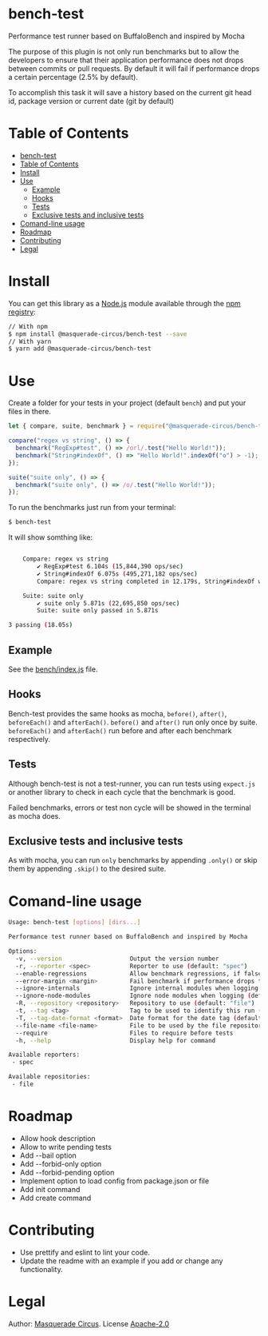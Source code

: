 # bench-test

Performance test runner based on BuffaloBench and inspired by Mocha

The purpose of this plugin is not only run benchmarks but to allow the developers to ensure that their application performance does not drops between commits or pull requests. 
By default it will fail if performance drops a certain percentage (2.5% by default). 

To accomplish this task it will save a history based on the current git head id, package version or current date (git by default)

# Table of Contents

- [bench-test](#bench-test)
- [Table of Contents](#table-of-contents)
- [Install](#install)
- [Use](#use)
  - [Example](#example)
  - [Hooks](#hooks)
  - [Tests](#tests)
  - [Exclusive tests and inclusive tests](#exclusive-tests-and-inclusive-tests)
- [Comand-line usage](#comand-line-usage)
- [Roadmap](#roadmap)
- [Contributing](#contributing)
- [Legal](#legal)



# Install

You can get this library as a [Node.js](https://nodejs.org/en/) module available through the [npm registry](https://www.npmjs.com/):

```bash
// With npm
$ npm install @masquerade-circus/bench-test --save
// With yarn
$ yarn add @masquerade-circus/bench-test
```

# Use 

Create a folder for your tests in your project (default `bench`) and put your files in there.

```javascript
let { compare, suite, benchmark } = require("@masquerade-circus/bench-test");

compare("regex vs string", () => {
  benchmark("RegExp#test", () => /orl/.test("Hello World!"));
  benchmark("String#indexOf", () => "Hello World!".indexOf("o") > -1);
});

suite("suite only", () => {
  benchmark("suite only", () => /o/.test("Hello World!"));
});
```

To run the benchmarks just run from your terminal: 
```bash
$ bench-test
```

It will show somthing like: 
```bash

    Compare: regex vs string
        ✔ RegExp#test 6.104s (15,844,390 ops/sec)
        ✔ String#indexOf 6.075s (495,271,182 ops/sec)
        Compare: regex vs string completed in 12.179s, String#indexOf was fastest by 96.801%

    Suite: suite only
        ✔ suite only 5.871s (22,695,850 ops/sec)
        Suite: suite only passed in 5.871s

3 passing (18.05s)
```

## Example

See the [bench/index.js](bench/index.js) file.

## Hooks 

Bench-test provides the same hooks as mocha, `before()`, `after()`, `beforeEach()` and `afterEach()`. `before()` and `after()` run only once by suite. `beforeEach()` and `afterEach()` run before and after each benchmark respectively. 

## Tests 
Although bench-test is not a test-runner, you can run tests using `expect.js` or another library to check in each cycle that the benchmark is good.

Failed benchmarks, errors or test non cycle will be showed in the terminal as mocha does.

## Exclusive tests and inclusive tests

As with mocha, you can run `only` benchmarks by appending `.only()` or skip them by appending `.skip()` to the desired suite. 

# Comand-line usage

```bash
Usage: bench-test [options] [dirs...]

Performance test runner based on BuffaloBench and inspired by Mocha

Options:
  -v, --version                   Output the version number
  -r, --reporter <spec>           Reporter to use (default: "spec")
  --enable-regressions            Allow benchmark regressions, if false benchmark will fail if there is a regression (default: false)
  --error-margin <margin>         Fail benchmark if performance drops this percentage amount (default: 2.5)
  --ignore-internals              Ignore internal modules when logging (default: true)
  --ignore-node-modules           Ignore node modules when logging (default: true)
  -R, --repository <repository>   Repository to use (default: "file")
  -t, --tag <tag>                 Tag to be used to identify this run (default: "git")
  -T, --tag-date-format <format>  Date format for the date tag (default: "YYYY-MM-DD")
  --file-name <file-name>         File to be used by the file repository (default: "bench/.bench-test.json")
  --require                       Files to require before tests
  -h, --help                      Display help for command

Available reporters:
 - spec

Available repositories:
 - file
```

# Roadmap

- Allow hook description
- Allow to write pending tests
- Add --bail option
- Add --forbid-only option
- Add --forbid-pending option
- Implement option to load config from package.json or file
- Add init command
- Add create command

# Contributing
-   Use prettify and eslint to lint your code.
-   Update the readme with an example if you add or change any functionality.

# Legal

Author: [Masquerade Circus](http://masquerade-circus.net). License [Apache-2.0](https://opensource.org/licenses/Apache-2.0)